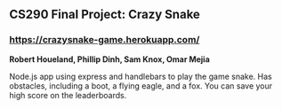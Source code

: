 ## CS290 Final Project: Crazy Snake
### https://crazysnake-game.herokuapp.com/
**Robert Houeland, Phillip Dinh, Sam Knox, Omar Mejia**

Node.js app using express and handlebars to play the game snake. Has obstacles, including a boot, a flying eagle, and a fox. You can save your high score on the leaderboards.
